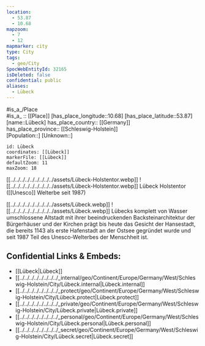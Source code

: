 ```yaml
---
location:
  - 53.87
  - 10.68
mapzoom:
  - 7
  - 12
mapmarker: city
type: City
tags:
  - geo/City
SpocWebEntityId: 32165
isDeleted: false
confidential: public
aliases:
  - Lübeck
---
```


#is_a_/Place  
#is_a_ :: [[Place]] 
[has_place_longitude::10.68] 
[has_place_latitude::53.87] 
[name::Lübeck] 
has_place_country:: [[Germany]]  
has_place_province:: [[Schleswig-Holstein]]  
[Population::] 
[Unknown::] 


```leaflet
id: Lübeck
coordinates: [[Lübeck]] 
markerFile: [[Lübeck]] 
defaultZoom: 11 
maxZoom: 18
```


[[../../../../../../../../../assets/Lübeck-Holstentor.webp]] 
![[../../../../../../../../../assets/Lübeck-Holstentor.webp]] 
Lübeck Holstentor ([[Unesco]] Welterbe seit 1987)

[[../../../../../../../../../assets/Lübeck.webp]] 
![[../../../../../../../../../assets/Lübeck.webp]]
Lübecks komplett von Wasser umschlossene Altstadt 
mit ihrer beeindruckenden Backsteinarchitektur der Bürgerhäuser und der Kirchen 
prägt bis heute das Gesicht der Hansestadt, 
die bereits 1143 als erste Hafenstadt an der Ostsee gegründet wurde 
und seit 1987 Teil des Unesco-Welterbes der Menschheit ist. 

## Confidential Links & Embeds: 
- [[Lübeck|Lübeck]]  
- [[../../../../../../../../_internal/geo/Continent/Europe/Germany/West/Schleswig-Holstein/City/Lübeck.internal|Lübeck.internal]] 
- [[../../../../../../../../_protect/geo/Continent/Europe/Germany/West/Schleswig-Holstein/City/Lübeck.protect|Lübeck.protect]] 
- [[../../../../../../../../_private/geo/Continent/Europe/Germany/West/Schleswig-Holstein/City/Lübeck.private|Lübeck.private]] 
- [[../../../../../../../../_personal/geo/Continent/Europe/Germany/West/Schleswig-Holstein/City/Lübeck.personal|Lübeck.personal]] 
- [[../../../../../../../../_secret/geo/Continent/Europe/Germany/West/Schleswig-Holstein/City/Lübeck.secret|Lübeck.secret]] 
